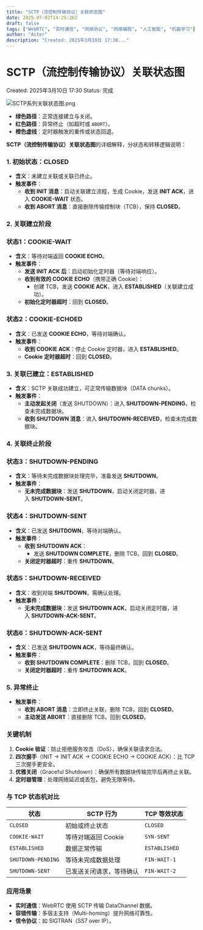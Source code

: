 ```yaml
---
title: "SCTP（流控制传输协议）关联状态图"
date: 2025-07-02T14:25:26Z
draft: false
tags: ["WebRTC", "实时通信", "网络协议", "网络编程", "人工智能", "机器学习"]
author: "Aster"
description: "Created: 2025年3月10日 17:30..."
---
```


# SCTP（流控制传输协议）关联状态图

Created: 2025年3月10日 17:30
Status: 完成

![SCTP系列关联状态图.png](SCTP%EF%BC%88%E6%B5%81%E6%8E%A7%E5%88%B6%E4%BC%A0%E8%BE%93%E5%8D%8F%E8%AE%AE%EF%BC%89%E5%85%B3%E8%81%94%E7%8A%B6%E6%80%81%E5%9B%BE%201b24bf1cd99880819ca2db5f9b2815da/SCTP%E7%B3%BB%E5%88%97%E5%85%B3%E8%81%94%E7%8A%B6%E6%80%81%E5%9B%BE.png)

- **绿色路径**：正常连接建立与关闭。
- **红色路径**：异常终止（如超时或 `ABORT`）。
- **橙色虚线**：定时器触发的重传或状态回退。

**SCTP（流控制传输协议）关联状态图**的详细解释，分状态和转移逻辑说明：

### **1. 初始状态：CLOSED**

- **含义**：未建立关联或关联已终止。
- **触发事件**：
    - **收到 INIT 消息**：启动关联建立流程，生成 Cookie，发送 **INIT ACK**，进入 **COOKIE-WAIT** 状态。
    - **收到 ABORT 消息**：直接删除传输控制块（TCB），保持 **CLOSED**。

### **2. 关联建立阶段**

### **状态1：COOKIE-WAIT**

- **含义**：等待对端返回 **COOKIE ECHO**。
- **触发事件**：
    - **发送 INIT ACK 后**：启动初始化定时器（等待对端响应）。
    - **收到有效的 COOKIE ECHO**（携带正确 Cookie）：
        - 创建 TCB，发送 **COOKIE ACK**，进入 **ESTABLISHED**（关联建立成功）。
    - **初始化定时器超时**：回到 **CLOSED**。

### **状态2：COOKIE-ECHOED**

- **含义**：已发送 **COOKIE ECHO**，等待对端确认。
- **触发事件**：
    - **收到 COOKIE ACK**：停止 Cookie 定时器，进入 **ESTABLISHED**。
    - **Cookie 定时器超时**：回到 **CLOSED**。

### **3. 关联已建立：ESTABLISHED**

- **含义**：SCTP 关联成功建立，可正常传输数据块（DATA chunks）。
- **触发事件**：
    - **主动发起关闭**（发送 SHUTDOWN）：进入 **SHUTDOWN-PENDING**，检查未完成数据块。
    - **收到 SHUTDOWN 消息**：进入 **SHUTDOWN-RECEIVED**，检查未完成数据块。

### **4. 关联终止阶段**

### **状态3：SHUTDOWN-PENDING**

- **含义**：等待未完成数据块处理完毕，准备发送 **SHUTDOWN**。
- **触发事件**：
    - **无未完成数据块**：发送 **SHUTDOWN**，启动关闭定时器，进入 **SHUTDOWN-SENT**。

### **状态4：SHUTDOWN-SENT**

- **含义**：已发送 **SHUTDOWN**，等待对端确认。
- **触发事件**：
    - **收到 SHUTDOWN ACK**：
        - 发送 **SHUTDOWN COMPLETE**，删除 TCB，回到 **CLOSED**。
    - **关闭定时器超时**：重传 **SHUTDOWN**。

### **状态5：SHUTDOWN-RECEIVED**

- **含义**：收到对端 **SHUTDOWN**，需确认处理。
- **触发事件**：
    - **无未完成数据块**：发送 **SHUTDOWN ACK**，启动关闭定时器，进入 **SHUTDOWN-ACK-SENT**。

### **状态6：SHUTDOWN-ACK-SENT**

- **含义**：已发送 **SHUTDOWN ACK**，等待最终确认。
- **触发事件**：
    - **收到 SHUTDOWN COMPLETE**：删除 TCB，回到 **CLOSED**。
    - **关闭定时器超时**：重传 **SHUTDOWN ACK**。

### **5. 异常终止**

- **触发事件**：
    - **收到 ABORT 消息**：立即终止关联，删除 TCB，回到 **CLOSED**。
    - **主动发送 ABORT**：直接删除 TCB，回到 **CLOSED**。

### **关键机制**

1. **Cookie 验证**：防止拒绝服务攻击（DoS），确保关联请求合法。
2. **四次握手**（INIT → INIT ACK → COOKIE ECHO → COOKIE ACK）：比 TCP 三次握手更安全。
3. **优雅关闭**（Graceful Shutdown）：确保所有数据块传输完毕后再终止关联。
4. **定时器管理**：处理网络延迟或丢包，避免无限等待。

### **与 TCP 状态机对比**

| **状态** | **SCTP 行为** | **TCP 等效状态** |
| --- | --- | --- |
| `CLOSED` | 初始或终止状态 | `CLOSED` |
| `COOKIE-WAIT` | 等待对端返回 Cookie | `SYN-SENT` |
| `ESTABLISHED` | 数据正常传输 | `ESTABLISHED` |
| `SHUTDOWN-PENDING` | 等待未完成数据处理 | `FIN-WAIT-1` |
| `SHUTDOWN-SENT` | 已发送关闭请求，等待确认 | `FIN-WAIT-2` |

### **应用场景**

- **实时通信**：WebRTC 使用 SCTP 传输 DataChannel 数据。
- **容错传输**：多宿主支持（Multi-homing）提升网络可靠性。
- **信令协议**：如 SIGTRAN（SS7 over IP）。
